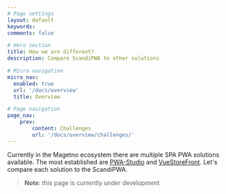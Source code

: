 ```yaml
---
# Page settings
layout: default
keywords:
comments: false

# Hero section
title: How we are different?
description: Compare ScandiPWA to other solutions

# Micro navigation
micro_nav:
  enabled: true
  url: '/docs/overview'
  title: Overview

# Page navigation
page_nav:
    prev:
        content: Challenges
        url: '/docs/overview/challenges/'
---
```


<!--
- existing solutions
- differences between existing solutions
- our solution limitations
- why you should choose ScandiPWA
 -->

Currently in the Magetno ecosystem there are multiple SPA PWA solutions available. The most established are [PWA-Studio](https://magento.github.io/pwa-studio/) and [VueStoreFront](https://www.vuestorefront.io/). Let's compare each solution to the ScandiPWA.

> **Note**: this page is currently under development
